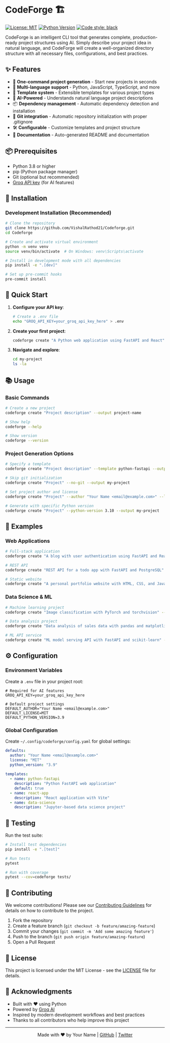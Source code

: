 # CodeForge 🏗️

[![License: MIT](https://img.shields.io/badge/License-MIT-yellow.svg)](https://opensource.org/licenses/MIT)
[![Python Version](https://img.shields.io/badge/python-3.8+-blue.svg)](https://www.python.org/downloads/)
[![Code style: black](https://img.shields.io/badge/code%20style-black-000000.svg)](https://github.com/psf/black)

CodeForge is an intelligent CLI tool that generates complete, production-ready project structures using AI. Simply describe your project idea in natural language, and CodeForge will create a well-organized directory structure with all necessary files, configurations, and best practices.

## ✨ Features

- 🚀 **One-command project generation** - Start new projects in seconds
- 🎯 **Multi-language support** - Python, JavaScript, TypeScript, and more
- 🧩 **Template system** - Extensible templates for various project types
- 🤖 **AI-Powered** - Understands natural language project descriptions
- 📦 **Dependency management** - Automatic dependency detection and installation
- 🔄 **Git integration** - Automatic repository initialization with proper .gitignore
- 🛠️ **Configurable** - Customize templates and project structure
- 📝 **Documentation** - Auto-generated README and documentation

## 📦 Prerequisites

- Python 3.8 or higher
- pip (Python package manager)
- Git (optional but recommended)
- [Groq API key](https://console.groq.com/) (for AI features)

## 🚀 Installation

### Development Installation (Recommended)
```bash
# Clone the repository
git clone https://github.com/VishalRathod21/Codeforge.git
cd Codeforge

# Create and activate virtual environment
python -m venv venv
source venv/bin/activate  # On Windows: venv\Scripts\activate

# Install in development mode with all dependencies
pip install -e ".[dev]"

# Set up pre-commit hooks
pre-commit install
```

## 🏁 Quick Start

1. **Configure your API key**:
   ```bash
   # Create a .env file
   echo "GROQ_API_KEY=your_groq_api_key_here" > .env
   ```

2. **Create your first project**:
   ```bash
   codeforge create "A Python web application using FastAPI and React" --output my-project
   ```

3. **Navigate and explore**:
   ```bash
   cd my-project
   ls -la
   ```

## 📚 Usage

### Basic Commands

```bash
# Create a new project
codeforge create "Project description" --output project-name

# Show help
codeforge --help

# Show version
codeforge --version
```

### Project Generation Options

```bash
# Specify a template
codeforge create "Project description" --template python-fastapi --output my-api

# Skip git initialization
codeforge create "Project" --no-git --output my-project

# Set project author and license
codeforge create "Project" --author "Your Name <email@example.com>" --license MIT --output my-project

# Generate with specific Python version
codeforge create "Project" --python-version 3.10 --output my-project
```

## 🎯 Examples

### Web Applications

```bash
# Full-stack application
codeforge create "A blog with user authentication using FastAPI and React" --output blog-app

# REST API
codeforge create "REST API for a todo app with FastAPI and PostgreSQL" --output todo-api

# Static website
codeforge create "A personal portfolio website with HTML, CSS, and JavaScript" --output portfolio
```

### Data Science & ML

```bash
# Machine learning project
codeforge create "Image classification with PyTorch and torchvision" --output image-classifier

# Data analysis project
codeforge create "Data analysis of sales data with pandas and matplotlib" --output sales-analysis

# ML API service
codeforge create "ML model serving API with FastAPI and scikit-learn" --output ml-api
```

## ⚙️ Configuration

### Environment Variables

Create a `.env` file in your project root:

```env
# Required for AI features
GROQ_API_KEY=your_groq_api_key_here

# Default project settings
DEFAULT_AUTHOR="Your Name <email@example.com>"
DEFAULT_LICENSE=MIT
DEFAULT_PYTHON_VERSION=3.9
```

### Global Configuration

Create `~/.config/codeforge/config.yaml` for global settings:

```yaml
defaults:
  author: "Your Name <email@example.com>"
  license: "MIT"
  python_version: "3.9"
  
templates:
  - name: python-fastapi
    description: "Python FastAPI web application"
    default: true
  - name: react-app
    description: "React application with Vite"
  - name: data-science
    description: "Jupyter-based data science project"
```

## 🧪 Testing

Run the test suite:

```bash
# Install test dependencies
pip install -e ".[test]"

# Run tests
pytest

# Run with coverage
pytest --cov=codeforge tests/
```

## 🤝 Contributing

We welcome contributions! Please see our [Contributing Guidelines](CONTRIBUTING.md) for details on how to contribute to the project.

1. Fork the repository
2. Create a feature branch (`git checkout -b feature/amazing-feature`)
3. Commit your changes (`git commit -m 'Add some amazing feature'`)
4. Push to the branch (`git push origin feature/amazing-feature`)
5. Open a Pull Request

## 📄 License

This project is licensed under the MIT License - see the [LICENSE](LICENSE) file for details.

## 🙏 Acknowledgments

- Built with ❤️ using Python
- Powered by [Groq AI](https://groq.com/)
- Inspired by modern development workflows and best practices
- Thanks to all contributors who help improve this project

---

<p align="center">
  Made with ❤️ by Your Name | <a href="https://github.com/yourusername/codeforge">GitHub</a> | <a href="https://twitter.com/yourhandle">Twitter</a>
</p>
